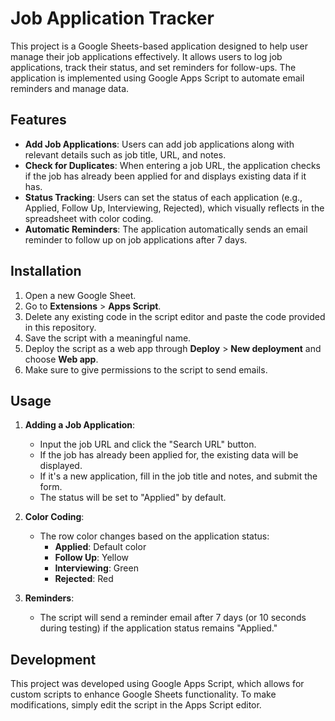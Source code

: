 # Job Application Tracker

This project is a Google Sheets-based application designed to help user manage their job applications effectively. It allows users to log job applications, track their status, and set reminders for follow-ups. The application is implemented using Google Apps Script to automate email reminders and manage data.

## Features

- **Add Job Applications**: Users can add job applications along with relevant details such as job title, URL, and notes.
- **Check for Duplicates**: When entering a job URL, the application checks if the job has already been applied for and displays existing data if it has.
- **Status Tracking**: Users can set the status of each application (e.g., Applied, Follow Up, Interviewing, Rejected), which visually reflects in the spreadsheet with color coding.
- **Automatic Reminders**: The application automatically sends an email reminder to follow up on job applications after 7 days.

## Installation

1. Open a new Google Sheet.
2. Go to **Extensions** > **Apps Script**.
3. Delete any existing code in the script editor and paste the code provided in this repository.
4. Save the script with a meaningful name.
5. Deploy the script as a web app through **Deploy** > **New deployment** and choose **Web app**.
6. Make sure to give permissions to the script to send emails.

## Usage

1. **Adding a Job Application**:
   - Input the job URL and click the "Search URL" button.
   - If the job has already been applied for, the existing data will be displayed.
   - If it's a new application, fill in the job title and notes, and submit the form.
   - The status will be set to "Applied" by default.

2. **Color Coding**:
   - The row color changes based on the application status:
     - **Applied**: Default color
     - **Follow Up**: Yellow
     - **Interviewing**: Green
     - **Rejected**: Red

3. **Reminders**:
   - The script will send a reminder email after 7 days (or 10 seconds during testing) if the application status remains "Applied."

## Development

This project was developed using Google Apps Script, which allows for custom scripts to enhance Google Sheets functionality. To make modifications, simply edit the script in the Apps Script editor.
